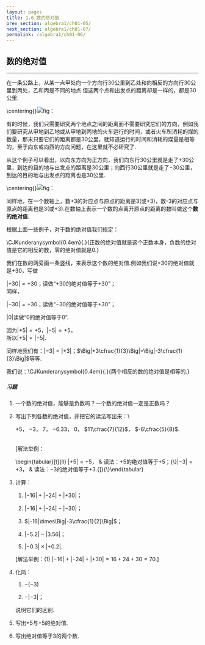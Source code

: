 ```yaml
---
layout: pages
title: 1.6 数的绝对值
prev_section: algebra1/ch01-05/
next_section: algebra1/ch01-07/
permalink: /algebra1/ch01-06/
---
```


数的绝对值
----------

----

在一条公路上，从某一点甲处向一个方向行$30$公里到乙处和向相反的方向行$30$公里到丙处，乙和丙是不同的地点.但这两个点和出发点的距离却是一样的，都是$30$公里.

\centering{}![](images/-021.png "fig：")

有的时候，我们只需要研究两个地点之间的距离而不需要研究它们的方向，例如我们要研究从甲地到乙地或从甲地到丙地的火车运行的时间，或者火车所消耗的煤的数量，那末只要它们的距离都是$30$公里，就知道运行的时间和消耗的煤量是相等的，至于向东或向西的方向问题，在这里就不必研究了.

从这个例子可以看出，以向东方向为正方向，我们向东行$30$公里就是走了$+30$公里，到达的目的地与出发点的距离是$30$公里；向西行$30$公里就是走了$-30$公里，到达的目的地与出发点的距离也是$30$公里.

\centering{}![](images/-022.png "fig：")

同样地，在一个数轴上，数$+3$的对应点与原点的距离是$3$(或$+3$)，数$\text{-}3$的对应点与原点的距离也是$3$(或$+3$).在数轴上表示一个数的点离开原点的距离的数叫做这个**数的绝对值.**

根据上面一些例子，对于数的绝对值我们规定：

<span>\CJKunderanysymbol{0.4em}{.}{正数的绝对值就是这个正数本身，负数的绝对值是它的相反的数，零的绝对值就是$0$.}</span>

我们在数的两旁画一条竖线，来表示这个数的绝对值.例如我们说$+30$的绝对值就是$+30$，写做

$|+30|=+30$；读做“$+30$的绝对值等于$+30$”；\
同样，

$|-30|=+30$；读做“$-30$的绝对值等于$+30$”；

$|0|$读做“0的绝对值等于0”.

因为$|+5|=+5$，$|-5|=+5$，\
所以$|+5|=|-5|$.

同样地我们有：$|-3|=|+3|$；$\Big|+3\cfrac{1}{3}\Big|=\Big|-3\cfrac{1}{3}\Big|$等等.

我们说：<span>\CJKunderanysymbol{0.4em}{.}{两个相反的数的绝对值是相等的.}</span>



<div class="note">
<h5>习题</h5>
</div>

1.  一个数的绝对值，能够是负数吗？一个数的绝对值一定是正数吗？

2.  写出下列各数的绝对值，并把它的读法写出来：\

    $+5$， $-3$， $7$， $-6.33$， $0$， $11\cfrac{7}{12}$， $-6\cfrac{5}{8}$.

    \
    <span>[</span>解法举例：

    \begin{tabular}[t]{ll}
    $|+5|=+5$， & 读法：$+5$的绝对值等于$+5$；{\\}$|-3|=+3$， & 读法：$-3$的绝对值等于$+3$.{]}{\\}\end{tabular}
3.  计算：

    1.  $|-16|+|-24|+|+30|$；

    2.  $|-16|+|-24|-|-30|$；

    3.  $|-16|\times\Big|-3\cfrac{1}{2}\Big|$；

    4.  $|-5.2|-|3.56|$；

    5.  $|-0.3|\times|+0.2|$.

    <span>[</span>解法举例：(1) $|-16|+|-24|+|+30|=16+24+30=70$.<span>]</span>

4.  化简：

    1.  $-(-3)$

    2.  $-|-3|$；

    说明它们的区别.

5.  写出$+5$与$-5$的绝对值.

6.  写出绝对值等于$3$的两个数.



